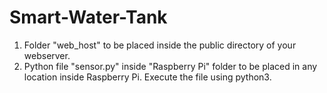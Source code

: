 # Smart-Water-Tank
1. Folder "web_host" to be placed inside the public directory of your webserver.<br>
2. Python file "sensor.py" inside "Raspberry Pi" folder to be placed in any location inside Raspberry Pi. Execute the file using python3.
